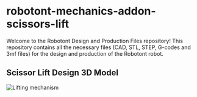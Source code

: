 # robotont-mechanics-addon-scissors-lift
 
 Welcome to the Robotont Design and Production Files repository! This repository contains all the necessary files (CAD, STL, STEP, G-codes and 3mf files) for the design and production of the Robotont robot. 

## Scissor Lift Design 3D Model
![Lifting mechanism](https://github.com/robotont/robotont-mechanics-addon-scissors-lift/assets/90620421/ac66c1fa-5058-456d-a9d9-6655a4079bbf)
